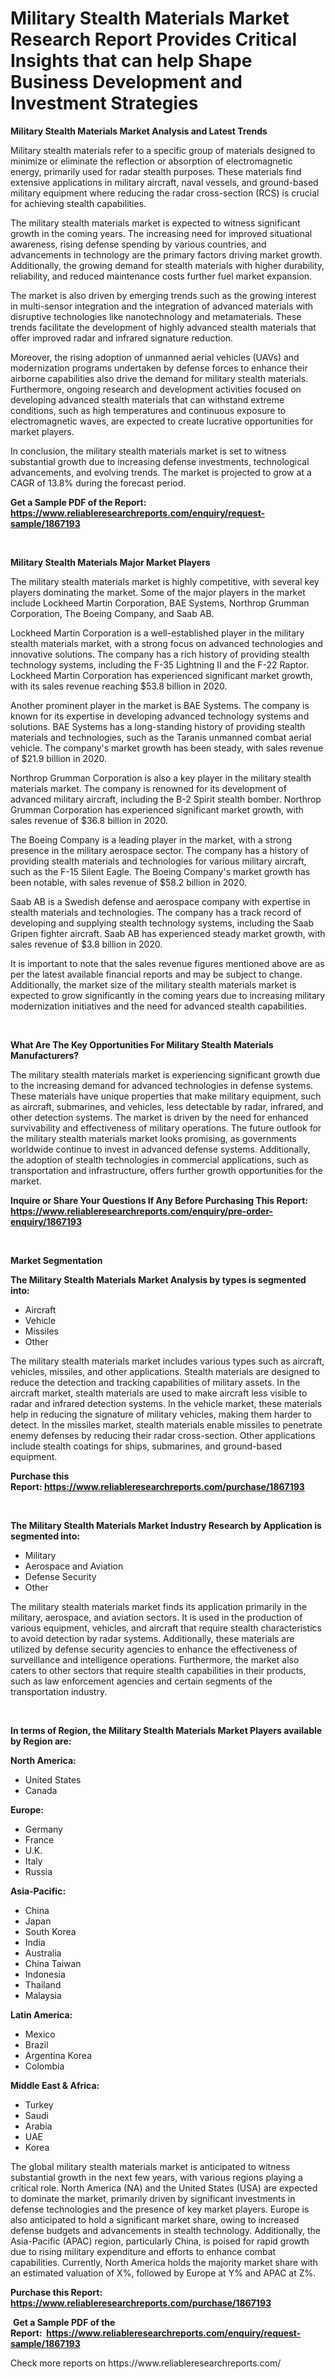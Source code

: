 <p><h1>Military Stealth Materials Market Research Report Provides Critical Insights that can help Shape Business Development and Investment Strategies</h1></p><p><strong>Military Stealth Materials Market Analysis and Latest Trends</strong></p>
<p><p>Military stealth materials refer to a specific group of materials designed to minimize or eliminate the reflection or absorption of electromagnetic energy, primarily used for radar stealth purposes. These materials find extensive applications in military aircraft, naval vessels, and ground-based military equipment where reducing the radar cross-section (RCS) is crucial for achieving stealth capabilities.</p><p>The military stealth materials market is expected to witness significant growth in the coming years. The increasing need for improved situational awareness, rising defense spending by various countries, and advancements in technology are the primary factors driving market growth. Additionally, the growing demand for stealth materials with higher durability, reliability, and reduced maintenance costs further fuel market expansion.</p><p>The market is also driven by emerging trends such as the growing interest in multi-sensor integration and the integration of advanced materials with disruptive technologies like nanotechnology and metamaterials. These trends facilitate the development of highly advanced stealth materials that offer improved radar and infrared signature reduction.</p><p>Moreover, the rising adoption of unmanned aerial vehicles (UAVs) and modernization programs undertaken by defense forces to enhance their airborne capabilities also drive the demand for military stealth materials. Furthermore, ongoing research and development activities focused on developing advanced stealth materials that can withstand extreme conditions, such as high temperatures and continuous exposure to electromagnetic waves, are expected to create lucrative opportunities for market players.</p><p>In conclusion, the military stealth materials market is set to witness substantial growth due to increasing defense investments, technological advancements, and evolving trends. The market is projected to grow at a CAGR of 13.8% during the forecast period.</p></p>
<p><strong>Get a Sample PDF of the Report:&nbsp; <a href="https://www.reliableresearchreports.com/enquiry/request-sample/1867193">https://www.reliableresearchreports.com/enquiry/request-sample/1867193</a></strong></p>
<p>&nbsp;</p>
<p><strong>Military Stealth Materials Major Market Players</strong></p>
<p><p>The military stealth materials market is highly competitive, with several key players dominating the market. Some of the major players in the market include Lockheed Martin Corporation, BAE Systems, Northrop Grumman Corporation, The Boeing Company, and Saab AB.</p><p>Lockheed Martin Corporation is a well-established player in the military stealth materials market, with a strong focus on advanced technologies and innovative solutions. The company has a rich history of providing stealth technology systems, including the F-35 Lightning II and the F-22 Raptor. Lockheed Martin Corporation has experienced significant market growth, with its sales revenue reaching $53.8 billion in 2020.</p><p>Another prominent player in the market is BAE Systems. The company is known for its expertise in developing advanced technology systems and solutions. BAE Systems has a long-standing history of providing stealth materials and technologies, such as the Taranis unmanned combat aerial vehicle. The company's market growth has been steady, with sales revenue of $21.9 billion in 2020.</p><p>Northrop Grumman Corporation is also a key player in the military stealth materials market. The company is renowned for its development of advanced military aircraft, including the B-2 Spirit stealth bomber. Northrop Grumman Corporation has experienced significant market growth, with sales revenue of $36.8 billion in 2020.</p><p>The Boeing Company is a leading player in the market, with a strong presence in the military aerospace sector. The company has a history of providing stealth materials and technologies for various military aircraft, such as the F-15 Silent Eagle. The Boeing Company's market growth has been notable, with sales revenue of $58.2 billion in 2020.</p><p>Saab AB is a Swedish defense and aerospace company with expertise in stealth materials and technologies. The company has a track record of developing and supplying stealth technology systems, including the Saab Gripen fighter aircraft. Saab AB has experienced steady market growth, with sales revenue of $3.8 billion in 2020.</p><p>It is important to note that the sales revenue figures mentioned above are as per the latest available financial reports and may be subject to change. Additionally, the market size of the military stealth materials market is expected to grow significantly in the coming years due to increasing military modernization initiatives and the need for advanced stealth capabilities.</p></p>
<p>&nbsp;</p>
<p><strong>What Are The Key Opportunities For Military Stealth Materials Manufacturers?</strong></p>
<p><p>The military stealth materials market is experiencing significant growth due to the increasing demand for advanced technologies in defense systems. These materials have unique properties that make military equipment, such as aircraft, submarines, and vehicles, less detectable by radar, infrared, and other detection systems. The market is driven by the need for enhanced survivability and effectiveness of military operations. The future outlook for the military stealth materials market looks promising, as governments worldwide continue to invest in advanced defense systems. Additionally, the adoption of stealth technologies in commercial applications, such as transportation and infrastructure, offers further growth opportunities for the market.</p></p>
<p><strong>Inquire or Share Your Questions If Any Before Purchasing This Report: <a href="https://www.reliableresearchreports.com/enquiry/pre-order-enquiry/1867193">https://www.reliableresearchreports.com/enquiry/pre-order-enquiry/1867193</a></strong></p>
<p>&nbsp;</p>
<p><strong>Market Segmentation</strong></p>
<p><strong>The Military Stealth Materials Market Analysis by types is segmented into:</strong></p>
<p><ul><li>Aircraft</li><li>Vehicle</li><li>Missiles</li><li>Other</li></ul></p>
<p><p>The military stealth materials market includes various types such as aircraft, vehicles, missiles, and other applications. Stealth materials are designed to reduce the detection and tracking capabilities of military assets. In the aircraft market, stealth materials are used to make aircraft less visible to radar and infrared detection systems. In the vehicle market, these materials help in reducing the signature of military vehicles, making them harder to detect. In the missiles market, stealth materials enable missiles to penetrate enemy defenses by reducing their radar cross-section. Other applications include stealth coatings for ships, submarines, and ground-based equipment.</p></p>
<p><strong>Purchase this Report:&nbsp;<a href="https://www.reliableresearchreports.com/purchase/1867193">https://www.reliableresearchreports.com/purchase/1867193</a></strong></p>
<p>&nbsp;</p>
<p><strong>The Military Stealth Materials Market Industry Research by Application is segmented into:</strong></p>
<p><ul><li>Military</li><li>Aerospace and Aviation</li><li>Defense Security</li><li>Other</li></ul></p>
<p><p>The military stealth materials market finds its application primarily in the military, aerospace, and aviation sectors. It is used in the production of various equipment, vehicles, and aircraft that require stealth characteristics to avoid detection by radar systems. Additionally, these materials are utilized by defense security agencies to enhance the effectiveness of surveillance and intelligence operations. Furthermore, the market also caters to other sectors that require stealth capabilities in their products, such as law enforcement agencies and certain segments of the transportation industry.</p></p>
<p>&nbsp;</p>
<p><strong>In terms of Region, the Military Stealth Materials Market Players available by Region are:</strong></p>
<p>
    <p> <strong> North America: </strong>
        <ul>
            <li>United States</li>
            <li>Canada</li>
        </ul>
        </p> 
    <p> <strong> Europe: </strong>
        <ul>
            <li>Germany</li>
            <li>France</li>
            <li>U.K.</li>
            <li>Italy</li>
            <li>Russia</li>
        </ul>
        </p> 
    <p> <strong> Asia-Pacific: </strong>
        <ul>
            <li>China</li>
            <li>Japan</li>
            <li>South Korea</li>
            <li>India</li>
            <li>Australia</li>
            <li>China Taiwan</li>
            <li>Indonesia</li>
            <li>Thailand</li>
            <li>Malaysia</li>
        </ul>
        </p> 
    <p> <strong> Latin America: </strong>
        <ul>
            <li>Mexico</li>
            <li>Brazil</li>
            <li>Argentina Korea</li>
            <li>Colombia</li>
        </ul>
        </p> 
    <p> <strong> Middle East & Africa: </strong>
        <ul>
            <li>Turkey</li>
            <li>Saudi</li>
            <li>Arabia</li>
            <li>UAE</li>
            <li>Korea</li>
        </ul>
    </p>
    </p>
<p><p>The global military stealth materials market is anticipated to witness substantial growth in the next few years, with various regions playing a critical role. North America (NA) and the United States (USA) are expected to dominate the market, primarily driven by significant investments in defense technologies and the presence of key market players. Europe is also anticipated to hold a significant market share, owing to increased defense budgets and advancements in stealth technology. Additionally, the Asia-Pacific (APAC) region, particularly China, is poised for rapid growth due to rising military expenditure and efforts to enhance combat capabilities. Currently, North America holds the majority market share with an estimated valuation of X%, followed by Europe at Y% and APAC at Z%.</p></p>
<p><strong>Purchase this Report: <a href="https://www.reliableresearchreports.com/purchase/1867193">https://www.reliableresearchreports.com/purchase/1867193</a></strong></p>
<p>&nbsp;<strong>Get a Sample PDF of the Report:&nbsp;&nbsp;<a href="https://www.reliableresearchreports.com/enquiry/request-sample/1867193">https://www.reliableresearchreports.com/enquiry/request-sample/1867193</a></strong></p>
<p><strong></strong></p>
<p>Check more reports on https://www.reliableresearchreports.com/</p>